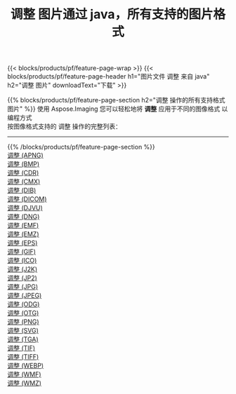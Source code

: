 ﻿---
title: 调整 图片通过 java，所有支持的图片格式 
weight: 3920
url: /zh-hans/java/adjust 
lang: zh-hans
langdirlevel: 2
locales: zh-hans,ja,it,ru,de,es,fr,nl,id,lt,pl,pt,vi,tr,ko,zh-hant,ar,hi,th,sv,cs,uk,he
description: 使用 Aspose.Imaging 你可以轻松地通过 java 获取 调整 图像
---

{{< blocks/products/pf/feature-page-wrap >}}
{{< blocks/products/pf/feature-page-header h1="图片文件 调整 来自 java" h2="调整 图片" downloadText="下载" >}}


{{% blocks/products/pf/feature-page-section  h2="调整 操作的所有支持格式图片" %}}
使用 Aspose.Imaging 您可以轻松地将 **调整** 应用于不同的图像格式 以编程方式
<br/>
按图像格式支持的 调整 操作的完整列表：
<hr/>
{{% /blocks/products/pf/feature-page-section %}}
<div class="container-fluid productfamilypage bg-gray">
    <div class="convertypes bg-gray agp-content section">
        <div class="container">
		<div class="row other-converters">
		    <div class='col-md-2 other-converter remove-lp remove-rp'><a href="/imaging/zh-hans/java/adjust/apng" >调整 (APNG)</a></div><div class='col-md-2 other-converter remove-lp remove-rp'><a href="/imaging/zh-hans/java/adjust/bmp" >调整 (BMP)</a></div><div class='col-md-2 other-converter remove-lp remove-rp'><a href="/imaging/zh-hans/java/adjust/cdr" >调整 (CDR)</a></div><div class='col-md-2 other-converter remove-lp remove-rp'><a href="/imaging/zh-hans/java/adjust/cmx" >调整 (CMX)</a></div><div class='col-md-2 other-converter remove-lp remove-rp'><a href="/imaging/zh-hans/java/adjust/dib" >调整 (DIB)</a></div><div class='col-md-2 other-converter remove-lp remove-rp'><a href="/imaging/zh-hans/java/adjust/dicom" >调整 (DICOM)</a></div><div class='col-md-2 other-converter remove-lp remove-rp'><a href="/imaging/zh-hans/java/adjust/djvu" >调整 (DJVU)</a></div><div class='col-md-2 other-converter remove-lp remove-rp'><a href="/imaging/zh-hans/java/adjust/dng" >调整 (DNG)</a></div><div class='col-md-2 other-converter remove-lp remove-rp'><a href="/imaging/zh-hans/java/adjust/emf" >调整 (EMF)</a></div><div class='col-md-2 other-converter remove-lp remove-rp'><a href="/imaging/zh-hans/java/adjust/emz" >调整 (EMZ)</a></div><div class='col-md-2 other-converter remove-lp remove-rp'><a href="/imaging/zh-hans/java/adjust/eps" >调整 (EPS)</a></div><div class='col-md-2 other-converter remove-lp remove-rp'><a href="/imaging/zh-hans/java/adjust/gif" >调整 (GIF)</a></div><div class='col-md-2 other-converter remove-lp remove-rp'><a href="/imaging/zh-hans/java/adjust/ico" >调整 (ICO)</a></div><div class='col-md-2 other-converter remove-lp remove-rp'><a href="/imaging/zh-hans/java/adjust/j2k" >调整 (J2K)</a></div><div class='col-md-2 other-converter remove-lp remove-rp'><a href="/imaging/zh-hans/java/adjust/jp2" >调整 (JP2)</a></div><div class='col-md-2 other-converter remove-lp remove-rp'><a href="/imaging/zh-hans/java/adjust/jpg" >调整 (JPG)</a></div><div class='col-md-2 other-converter remove-lp remove-rp'><a href="/imaging/zh-hans/java/adjust/jpeg" >调整 (JPEG)</a></div><div class='col-md-2 other-converter remove-lp remove-rp'><a href="/imaging/zh-hans/java/adjust/odg" >调整 (ODG)</a></div><div class='col-md-2 other-converter remove-lp remove-rp'><a href="/imaging/zh-hans/java/adjust/otg" >调整 (OTG)</a></div><div class='col-md-2 other-converter remove-lp remove-rp'><a href="/imaging/zh-hans/java/adjust/png" >调整 (PNG)</a></div><div class='col-md-2 other-converter remove-lp remove-rp'><a href="/imaging/zh-hans/java/adjust/svg" >调整 (SVG)</a></div><div class='col-md-2 other-converter remove-lp remove-rp'><a href="/imaging/zh-hans/java/adjust/tga" >调整 (TGA)</a></div><div class='col-md-2 other-converter remove-lp remove-rp'><a href="/imaging/zh-hans/java/adjust/tif" >调整 (TIF)</a></div><div class='col-md-2 other-converter remove-lp remove-rp'><a href="/imaging/zh-hans/java/adjust/tiff" >调整 (TIFF)</a></div><div class='col-md-2 other-converter remove-lp remove-rp'><a href="/imaging/zh-hans/java/adjust/webp" >调整 (WEBP)</a></div><div class='col-md-2 other-converter remove-lp remove-rp'><a href="/imaging/zh-hans/java/adjust/wmf" >调整 (WMF)</a></div><div class='col-md-2 other-converter remove-lp remove-rp'><a href="/imaging/zh-hans/java/adjust/wmz" >调整 (WMZ)</a></div>
                </div>
        </div>
    </div>
</div>
<br/>


